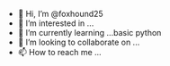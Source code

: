 - 👋 Hi, I’m @foxhound25
- 👀 I’m interested in ...
- 🌱 I’m currently learning ...basic python
- 💞️ I’m looking to collaborate on ...
- 📫 How to reach me ...

<!---
foxhound25/foxhound25 is a ✨ special ✨ repository because its `README.md` (this file) appears on your GitHub profile.
You can click the Preview link to take a look at your changes.
--->
